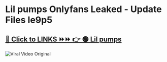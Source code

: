 
 # Lil pumps Onlyfans Leaked - Update Files le9p5

## <h2><a href="https://clipsfans.com/Lil_pumps&ref=git">🔗 Click to LINKS ⏩⏩ 👉 🟢 Lil pumps </a></h2>

<a href="https://clipsfans.com/Lil_pumps&ref=git" rel="nofollow" data-target="animated-image.originalLink"><img src="https://i.ibb.co.com/xMMVF88/686577567.gif" alt="Viral Video Original" style="max-width: 100%; display: inline-block;" data-target="animated-image.originalImage"></a>

